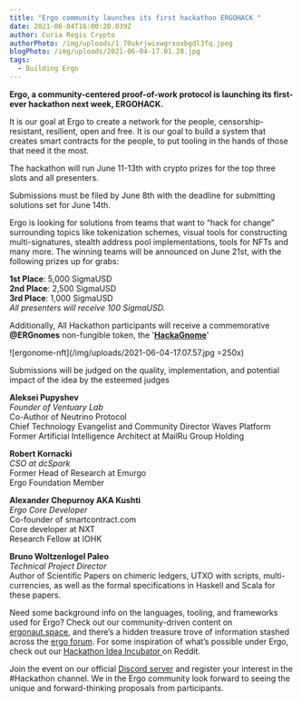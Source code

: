 ```yaml
---
title: "Ergo community launches its first hackathon ERGOHACK "
date: 2021-06-04T16:00:20.039Z
author: Curia Regis Crypto
authorPhoto: /img/uploads/1_70ukrjwixwgrxoxbgdl3fq.jpeg
blogPhoto: /img/uploads/2021-06-04-17.01.28.jpg
tags:
  - Building Ergo
---
```

**Ergo, a community-centered proof-of-work protocol is launching its first-ever hackathon next week, ERGOHACK.** 

It is our goal at Ergo to create a network for the people, censorship-resistant, resilient, open and free. It is our goal to build a system that creates smart contracts for the people, to put tooling in the hands of those that need it the most.  

The hackathon will run June 11-13th with crypto prizes for the top three slots and all presenters. 

Submissions must be filed by June 8th with the deadline for submitting solutions set for June 14th. 

Ergo is looking for solutions from teams that want to “hack for change” surrounding topics like tokenization schemes, visual tools for constructing multi-signatures, stealth address pool implementations, tools for NFTs and many more.  The winning teams will be announced on June 21st, with the following prizes up for grabs:

**1st Place**: 5,000 SigmaUSD\
**2nd Place**: 2,500 SigmaUSD\
**3rd Place**: 1,000 SigmaUSD\
*All presenters will receive 100 SigmaUSD.*

Additionally, All Hackathon participants will receive a commemorative **@ERGnomes** non-fungible token, the '**[HackaGnome](https://twitter.com/ERGnomes/status/1397206492433027089?s=20)**'

![ergonome-nft](/img/uploads/2021-06-04-17.07.57.jpg =250x)

Submissions will be judged on the quality, implementation, and potential impact of the idea by the esteemed judges 

**Aleksei Pupyshev**\
*Founder of Ventuary Lab*\
Co-Author of Neutrino Protocol\
Chief Technology Evangelist and Community Director Waves Platform\
Former Artificial Intelligence Architect at MailRu Group Holding

**Robert Kornacki**\
*CSO at dcSpark*\
Former Head of Research at Emurgo\
Ergo Foundation Member

**Alexander Chepurnoy AKA Kushti**\
*Ergo Core Developer* \
Co-founder of smartcontract.com\
Core developer at NXT\
Research Fellow at IOHK

**Bruno Woltzenlogel Paleo**\
*Technical Project Director*\
Author of Scientific Papers on chimeric ledgers, UTXO with scripts, multi-currencies, as well as the formal specifications in Haskell and Scala for these papers.

Need some background info on the languages, tooling, and frameworks used for Ergo?
Check out our community-driven content on [ergonaut.space](https://ergonaut.space/en/hackathon), and there’s a hidden treasure trove of information stashed across the [ergo forum](https://www.ergoforum.org/c/research-and-development/7?order=views). For some inspiration of what’s possible under Ergo, check out our [Hackathon Idea Incubator ](https://www.reddit.com/r/ergonauts/comments/nmof7c/hackathon_idea_incubator/)on Reddit. 

Join the event on our official [Discord server](https://discord.gg/kj7s7nb) and register your interest in the #Hackathon channel. 
We in the Ergo community look forward to seeing the unique and forward-thinking proposals from participants.